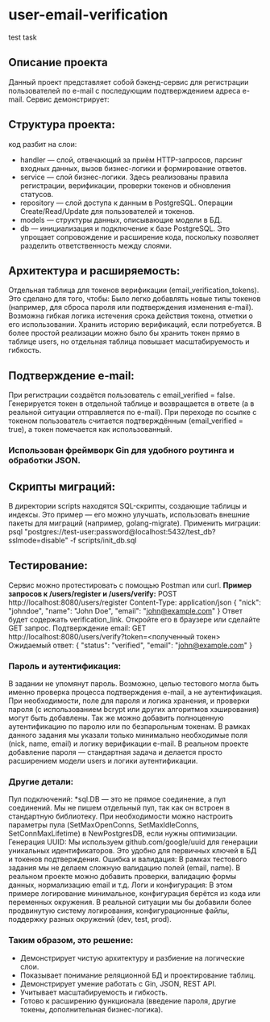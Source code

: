 # user-email-verification

test task

## Описание проекта

Данный проект представляет собой бэкенд-сервис для регистрации пользователей по e-mail с последующим подтверждением адреса e-mail. Сервис демонстрирует:

## Структура проекта:

код разбит на слои:

- handler — слой, отвечающий за приём HTTP-запросов, парсинг входных данных, вызов бизнес-логики и формирование ответов.
- service — слой бизнес-логики. Здесь реализованы правила регистрации, верификации, проверки токенов и обновления статусов.
- repository — слой доступа к данным в PostgreSQL. Операции Create/Read/Update для пользователей и токенов.
- models — структуры данных, описывающие модели в БД.
- db — инициализация и подключение к базе PostgreSQL.
  Это упрощает сопровождение и расширение кода, поскольку позволяет разделить ответственность между слоями.

## Архитектура и расширяемость:

Отдельная таблица для токенов верификации (email_verification_tokens). Это сделано для того, чтобы:
Было легко добавлять новые типы токенов (например, для сброса пароля или подтверждения изменения e-mail).
Возможна гибкая логика истечения срока действия токена, отметки о его использовании.
Хранить историю верификаций, если потребуется.
В более простой реализации можно было бы хранить токен прямо в таблице users, но отдельная таблица повышает масштабируемость и гибкость.

## Подтверждение e-mail:

При регистрации создаётся пользователь с email_verified = false.
Генерируется токен в отдельной таблице и возвращается в ответе (а в реальной ситуации отправляется по e-mail).
При переходе по ссылке с токеном пользователь считается подтверждённым (email_verified = true), а токен помечается как использованный.

### Использован фреймворк Gin для удобного роутинга и обработки JSON.

## Скрипты миграций:

В директории scripts находятся SQL-скрипты, создающие таблицы и индексы. Это пример — его можно улучшать, использовать внешние пакеты для миграций (например, golang-migrate).
Применить миграции:
psql "postgres://test-user:password@localhost:5432/test_db?sslmode=disable" -f scripts/init_db.sql

## Тестирование:

Сервис можно протестировать с помощью Postman или curl.
**Пример запросов к /users/register и /users/verify:**
POST http://localhost:8080/users/register
Content-Type: application/json
{
"nick": "johndoe",
"name": "John Doe",
"email": "john@example.com"
}
Ответ будет содержать verification_link. Откройте его в браузере или сделайте GET запрос.
Подтверждение email:
GET http://localhost:8080/users/verify?token=<полученный токен>
Ожидаемый ответ:
{
"status": "verified",
"email": "john@example.com"
}

### Пароль и аутентификация:

В задании не упомянут пароль. Возможно, целью тестового могла быть именно проверка процесса подтверждения e-mail, а не аутентификация.
При необходимости, поле для пароля и логика хранения, и проверки пароля (с использованием bcrypt или других алгоритмов хэширования) могут быть добавлены. Так же можно добавить полноценную аутентификацию по паролю или по безпарольным токенам.
В рамках данного задания мы указали только минимально необходимые поля (nick, name, email) и логику верификации e-mail. В реальном проекте добавление пароля — стандартная задача и делается просто расширением модели users и логики аутентификации.

### Другие детали:

Пул подключений: \*sql.DB — это не прямое соединение, а пул соединений. Мы не пишем отдельный пул, так как он встроен в стандартную библиотеку. При необходимости можно настроить параметры пула (SetMaxOpenConns, SetMaxIdleConns, SetConnMaxLifetime) в NewPostgresDB, если нужны оптимизации.
Генерация UUID: Мы используем github.com/google/uuid для генерации уникальных идентификаторов. Это удобно для первичных ключей в БД и токенов подтверждения.
Ошибка и валидация: В рамках тестового задания мы не делаем сложную валидацию полей (email, name). В реальном проекте можно добавить проверки, валидацию формы данных, нормализацию email и т.д.
Логи и конфигурация: В этом примере логирование минимальное, конфигурация берётся из кода или переменных окружения. В реальной ситуации мы бы добавили более продвинутую систему логирования, конфигурационные файлы, поддержку разных окружений (dev, test, prod).

### Таким образом, это решение:

- Демонстрирует чистую архитектуру и разбиение на логические слои.
- Показывает понимание реляционной БД и проектирование таблиц.
- Демонстрирует умение работать с Gin, JSON, REST API.
- Учитывает масштабируемость и гибкость.
- Готово к расширению функционала (введение пароля, другие токены, дополнительная бизнес-логика).
